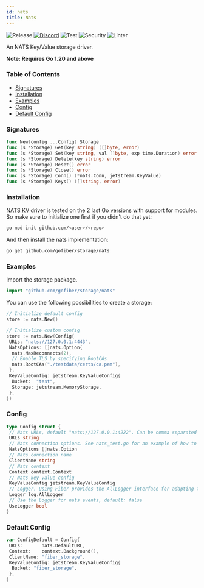 ```yaml
---
id: nats
title: Nats
---
```



![Release](https://img.shields.io/github/v/tag/gofiber/storage?filter=nats*)
[![Discord](https://img.shields.io/discord/704680098577514527?style=flat&label=%F0%9F%92%AC%20discord&color=00ACD7)](https://gofiber.io/discord)
![Test](https://img.shields.io/github/actions/workflow/status/gofiber/storage/test-nats.yml?label=Tests)
![Security](https://img.shields.io/github/actions/workflow/status/gofiber/storage/gosec.yml?label=Security)
![Linter](https://img.shields.io/github/actions/workflow/status/gofiber/storage/linter.yml?label=Linter)

An NATS Key/Value storage driver.

**Note: Requires Go 1.20 and above**

### Table of Contents

- [Signatures](#signatures)
- [Installation](#installation)
- [Examples](#examples)
- [Config](#config)
- [Default Config](#default-config)

### Signatures

```go
func New(config ...Config) Storage
func (s *Storage) Get(key string) ([]byte, error)
func (s *Storage) Set(key string, val []byte, exp time.Duration) error
func (s *Storage) Delete(key string) error
func (s *Storage) Reset() error
func (s *Storage) Close() error
func (s *Storage) Conn() (*nats.Conn, jetstream.KeyValue)
func (s *Storage) Keys() ([]string, error)
```

### Installation

[NATS KV](https://docs.nats.io/nats-concepts/jetstream/key-value-store) driver is tested on the 2 last [Go versions](https://golang.org/dl/) with support for modules. So make sure to initialize one first if you didn't do that yet:

```bash
go mod init github.com/<user>/<repo>
```

And then install the nats implementation:

```bash
go get github.com/gofiber/storage/nats
```

### Examples

Import the storage package.

```go
import "github.com/gofiber/storage/nats"
```

You can use the following possibilities to create a storage:

```go
// Initialize default config
store := nats.New()

// Initialize custom config
store := nats.New(Config{
 URLs: "nats://127.0.0.1:4443",
 NatsOptions: []nats.Option{
  nats.MaxReconnects(2),
  // Enable TLS by specifying RootCAs
  nats.RootCAs("./testdata/certs/ca.pem"),
 },
 KeyValueConfig: jetstream.KeyValueConfig{
  Bucket:  "test",
  Storage: jetstream.MemoryStorage,
 },
})
```

### Config

```go
type Config struct {
 // Nats URLs, default "nats://127.0.0.1:4222". Can be comma separated list for multiple servers
 URLs string
 // Nats connection options. See nats_test.go for an example of how to use this.
 NatsOptions []nats.Option
 // Nats connection name
 ClientName string
 // Nats context
 Context context.Context
 // Nats key value config
 KeyValueConfig jetstream.KeyValueConfig
 // Logger. Using Fiber provides the AllLogger interface for adapting the various log libraries.
 Logger log.AllLogger
 // Use the Logger for nats events, default: false
 UseLogger bool
}
```

### Default Config

```go
var ConfigDefault = Config{
 URLs:       nats.DefaultURL,
 Context:    context.Background(),
 ClientName: "fiber_storage",
 KeyValueConfig: jetstream.KeyValueConfig{
  Bucket: "fiber_storage",
 },
}
```
